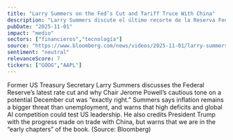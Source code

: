 ```yaml
---
title: "Larry Summers on the Fed’s Cut and Tariff Truce With China"
description: "Larry Summers discute el último recorte de la Reserva Federal y por qué el ambiente cauteloso del presidente Jerome Powell sobre un posible recorte en diciembre fue \"exactamente correcto\". Summers dice que la inflación sigue siendo una amenaza mayor que el desempleo y advierte que los déficits altos y la competencia global en inteligencia artificial podrían poner a prueba el liderazgo de EE. UU. También elogia a Trump por los avances en la relación comercial con China, pero advierte que aún nos encontramos en los \"cápsulas tempranos\" de la historia. (Fuente: Bloomberg)"
pubDate: "2025-11-01"
impact: "medio"
sectors: ["financieros","tecnología"]
source: "https://www.bloomberg.com/news/videos/2025-11-01/larry-summers-on-the-fed-s-cut-and-china-trade-truce-video"
sentiment: "neutral"
relevanceScore: 7
tickers: ["GOOG","AAPL"]
---
```


Former US Treasury Secretary Larry Summers discusses the Federal Reserve’s latest rate cut and why Chair Jerome Powell’s cautious tone on a potential December cut was “exactly right.” Summers says inflation remains a bigger threat than unemployment, and warns that high deficits and global AI competition could test US leadership. He also credits President Trump with the progress made on trade with China, but warns that we are in the “early chapters” of the book. (Source: Bloomberg)

